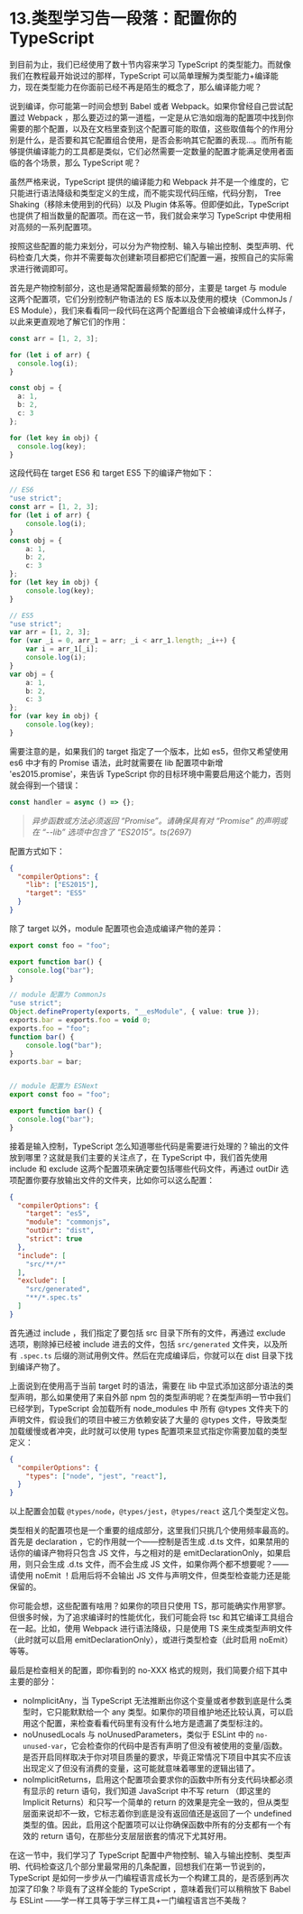 # 13.类型学习告一段落：配置你的 TypeScript

到目前为止，我们已经使用了数十节内容来学习 TypeScript 的类型能力。而就像我们在教程最开始说过的那样，TypeScript 可以简单理解为类型能力+编译能力，现在类型能力在你面前已经不再是陌生的概念了，那么编译能力呢？

说到编译，你可能第一时间会想到 Babel 或者 Webpack。如果你曾经自己尝试配置过 Webpack ，那么要迈过的第一道槛，一定是从它浩如烟海的配置项中找到你需要的那个配置，以及在文档里查到这个配置可能的取值，这些取值每个的作用分别是什么，是否要和其它配置组合使用，是否会影响其它配置的表现...。而所有能够提供编译能力的工具都是类似，它们必然需要一定数量的配置才能满足使用者面临的各个场景，那么 TypeScript 呢？

虽然严格来说，TypeScript 提供的编译能力和 Webpack 并不是一个维度的，它只能进行语法降级和类型定义的生成，而不能实现代码压缩，代码分割， Tree Shaking（移除未使用到的代码）以及 Plugin 体系等。但即便如此，TypeScript 也提供了相当数量的配置项。而在这一节，我们就会来学习 TypeScript 中使用相对高频的一系列配置项。

按照这些配置的能力来划分，可以分为产物控制、输入与输出控制、类型声明、代码检查几大类，你并不需要每次创建新项目都把它们配置一遍，按照自己的实际需求进行微调即可。

首先是产物控制部分，这也是通常配置最频繁的部分，主要是 target 与 module 这两个配置项，它们分别控制产物语法的 ES 版本以及使用的模块（CommonJs / ES Module），我们来看看同一段代码在这两个配置组合下会被编译成什么样子，以此来更直观地了解它们的作用：

```typescript
const arr = [1, 2, 3];

for (let i of arr) {
  console.log(i);
}

const obj = {
  a: 1,
  b: 2,
  c: 3
};

for (let key in obj) {
  console.log(key);
}
```

这段代码在 target ES6 和 target ES5 下的编译产物如下：

```typescript
// ES6
"use strict";
const arr = [1, 2, 3];
for (let i of arr) {
    console.log(i);
}
const obj = {
    a: 1,
    b: 2,
    c: 3
};
for (let key in obj) {
    console.log(key);
}

// ES5
"use strict";
var arr = [1, 2, 3];
for (var _i = 0, arr_1 = arr; _i < arr_1.length; _i++) {
    var i = arr_1[_i];
    console.log(i);
}
var obj = {
    a: 1,
    b: 2,
    c: 3
};
for (var key in obj) {
    console.log(key);
}
```

需要注意的是，如果我们的 target 指定了一个版本，比如 es5，但你又希望使用 es6 中才有的 Promise 语法，此时就需要在 lib 配置项中新增 'es2015.promise'，来告诉 TypeScript 你的目标环境中需要启用这个能力，否则就会得到一个错误：

```typescript
const handler = async () => {};
```

> *异步函数或方法必须返回 “Promise”。请确保具有对 “Promise” 的声明或在 “--lib” 选项中包含了 “ES2015”。ts(2697)*

配置方式如下：

```json
{
  "compilerOptions": {
    "lib": ["ES2015"],
    "target": "ES5"
  }
}
```

除了 target 以外，module 配置项也会造成编译产物的差异：

```typescript
export const foo = "foo";

export function bar() {
  console.log("bar");
}

// module 配置为 CommonJs
"use strict";
Object.defineProperty(exports, "__esModule", { value: true });
exports.bar = exports.foo = void 0;
exports.foo = "foo";
function bar() {
    console.log("bar");
}
exports.bar = bar;


// module 配置为 ESNext
export const foo = "foo";

export function bar() {
  console.log("bar");
}
```

接着是输入控制，TypeScript 怎么知道哪些代码是需要进行处理的？输出的文件放到哪里？这就是我们主要的关注点了，在 TypeScript 中，我们首先使用 include 和 exclude 这两个配置项来确定要包括哪些代码文件，再通过 outDir 选项配置你要存放输出文件的文件夹，比如你可以这么配置：

```json
{
  "compilerOptions": {
    "target": "es5",
    "module": "commonjs",
    "outDir": "dist",
    "strict": true
  },
  "include": [
    "src/**/*"
  ],
  "exclude": [
    "src/generated",
    "**/*.spec.ts"
  ]
}
```

首先通过 include ，我们指定了要包括 src 目录下所有的文件，再通过 exclude 选项，剔除掉已经被 include 进去的文件，包括 `src/generated` 文件夹，以及所有 `.spec.ts` 后缀的测试用例文件。然后在完成编译后，你就可以在 dist 目录下找到编译产物了。

上面说到在使用高于当前 target 时的语法，需要在 lib 中显式添加这部分语法的类型声明，那么如果使用了来自外部 npm 包的类型声明呢？在类型声明一节中我们已经学到，TypeScript 会加载所有 node_modules 中 所有 @types 文件夹下的声明文件，假设我们的项目中被三方依赖安装了大量的 @types 文件，导致类型加载缓慢或者冲突，此时就可以使用 types 配置项来显式指定你需要加载的类型定义：

```json
{
  "compilerOptions": {
    "types": ["node", "jest", "react"],
  }
}
```

以上配置会加载 `@types/node`，`@types/jest`，`@types/react` 这几个类型定义包。

类型相关的配置项也是一个重要的组成部分，这里我们只挑几个使用频率最高的。首先是 declaration ，它的作用就一个——控制是否生成 .d.ts 文件，如果禁用的话你的编译产物将只包含 JS 文件，与之相对的是 emitDeclarationOnly，如果启用，则只会生成 .d.ts 文件，而不会生成 JS 文件，如果你两个都不想要呢？——请使用 noEmit ！启用后将不会输出 JS 文件与声明文件，但类型检查能力还是能保留的。

你可能会想，这些配置有啥用？如果你的项目只使用 TS，那可能确实作用寥寥。但很多时候，为了追求编译时的性能优化，我们可能会将 tsc 和其它编译工具组合在一起。比如，使用 Webpack 进行语法降级，只是使用 TS 来生成类型声明文件（此时就可以启用 emitDeclarationOnly），或进行类型检查（此时启用 noEmit）等等。

最后是检查相关的配置，即你看到的 no-XXX 格式的规则，我们简要介绍下其中主要的部分：

-   noImplicitAny，当 TypeScript 无法推断出你这个变量或者参数到底是什么类型时，它只能默默给一个 any 类型。如果你的项目维护地还比较认真，可以启用这个配置，来检查看看代码里有没有什么地方是遗漏了类型标注的。
-   noUnusedLocals 与 noUnusedParameters，类似于 ESLint 中的 `no-unused-var`，它会检查你的代码中是否有声明了但没有被使用的变量/函数。是否开启同样取决于你对项目质量的要求，毕竟正常情况下项目中其实不应该出现定义了但没有消费的变量，这可能就意味着哪里的逻辑出错了。
-   noImplicitReturns，启用这个配置项会要求你的函数中所有分支代码块都必须有显示的 return 语句，我们知道 JavaScript 中不写 return （即这里的 Implicit Returns）和只写一个简单的 return 的效果是完全一致的，但从类型层面来说却不一致，它标志着你到底是没有返回值还是返回了一个 undefined 类型的值。因此，启用这个配置项可以让你确保函数中所有的分支都有一个有效的 return 语句，在那些分支层层嵌套的情况下尤其好用。

  


在这一节中，我们学习了 TypeScript 配置中产物控制、输入与输出控制、类型声明、代码检查这几个部分里最常用的几条配置，回想我们在第一节说到的，TypeScript 是如何一步步从一门编程语言成长为一个构建工具的，是否感到再次加深了印象？毕竟有了这样全能的 TypeScript ，意味着我们可以稍稍放下 Babel 与 ESLint ——学一样工具等于学三样工具+一门编程语言岂不美哉？